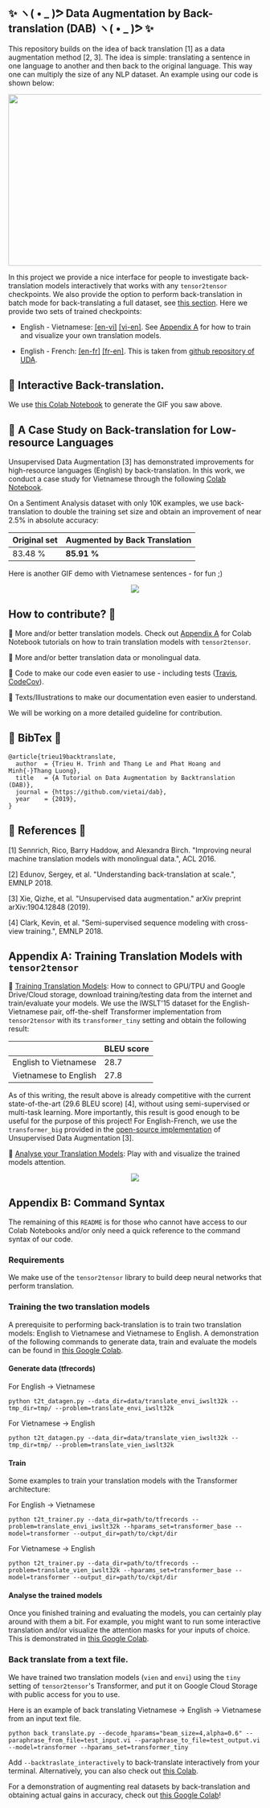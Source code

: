 ## :sparkles: ヽ( • _ )ᕗ Data Augmentation by Back-translation (DAB) ヽ( • _ )ᕗ :sparkles:

This repository builds on the idea of back translation [1] as a data augmentation method [2, 3]. The idea is simple: translating a sentence in one language to another and then back to the original language. This way one can multiply the size of any NLP dataset. An example using our code is shown below:

<p align="center"> <img src="gif/envien_demo_fast_v3.gif" width="550" height="341.672" /> </p>


In this project we provide a nice interface for people to investigate back-translation models interactively that works with any `tensor2tensor` checkpoints. We also provide the option to perform back-translation in batch mode for back-translating a full dataset, see [this section](https://github.com/vietai/dab#notebook-a-case-study-on-back-translation-for-low-resource-languages). Here we provide two sets of trained checkpoints:

* English - Vietnamese: [[en-vi]](https://console.cloud.google.com/storage/browser/vien-translation/checkpoints/translate_envi_iwslt32k_tiny/avg/) [[vi-en]](https://console.cloud.google.com/storage/browser/vien-translation/checkpoints/translate_vien_iwslt32k_tiny/avg/). See [Appendix A](https://github.com/vietai/dab#appendix-a-training-translation-models-with-tensor2tensor) for how to train and visualize your own translation models.

* English - French: [[en-fr]](https://console.cloud.google.com/storage/browser/vien-translation/checkpoints/translate_enfr_fren_uda/enfr/) [[fr-en]](https://console.cloud.google.com/storage/browser/vien-translation/checkpoints/translate_enfr_fren_uda/fren). This is taken from [github repository of UDA](https://github.com/google-research/uda).

## :notebook: Interactive Back-translation.

We use [this Colab Notebook](https://colab.research.google.com/github/vietai/dab/blob/master/colab/Interactive_Back_Translation.ipynb) to generate the GIF you saw above.

## :notebook: A Case Study on Back-translation for Low-resource Languages

Unsupervised Data Augmentation [3] has demonstrated improvements for high-resource languages (English) by back-translation. In this work, we conduct a case study for Vietnamese through the following [Colab Notebook](https://colab.research.google.com/github/vietai/dab/blob/master/colab/Sentiment_Analysis_%2B_Back_translation.ipynb). 

On a Sentiment Analysis dataset with only 10K examples, we use back-translation to double the training set size and obtain an improvement of near 2.5\% in absolute accuracy:


<table align="center">
<thead>
<tr>
<th>Original set</th>
<th>Augmented by Back Translation</th>
</tr>
</thead>
<tbody>
<tr>
<td>83.48 %</td>
<td><strong>85.91 %</strong></td>
</tr>
</tbody>
</table>


Here is another GIF demo with Vietnamese sentences - for fun ;)

<p align="center"> <img src="gif/vienvi_demo_fast.gif"/> </p>

## How to contribute? :thinking:

:seedling: More and/or better translation models. Check out [Appendix A](https://github.com/vietai/dab#appendix-a-training-translation-models-with-tensor2tensor) for Colab Notebook tutorials on how to train translation models with `tensor2tensor`.

:seedling: More and/or better translation data or monolingual data.

:seedling: Code to make our code even easier to use - including tests ([Travis](https://github.com/marketplace/travis-ci), [CodeCov](https://github.com/codecov)).

:seedling: Texts/Illustrations to make our documentation even easier to understand.

We will be working on a more detailed guideline for contribution.

## :honeybee:  BibTex :honeybee:

```
@article{trieu19backtranslate,
  author  = {Trieu H. Trinh and Thang Le and Phat Hoang and Minh{-}Thang Luong},
  title   = {A Tutorial on Data Augmentation by Backtranslation (DAB)},
  journal = {https://github.com/vietai/dab},
  year    = {2019},
}
```

## :cherry_blossom: References :cherry_blossom:

[1] Sennrich, Rico, Barry Haddow, and Alexandra Birch. "Improving neural machine translation models with monolingual data.", ACL 2016.

[2] Edunov, Sergey, et al. "Understanding back-translation at scale.",  EMNLP 2018.

[3] Xie, Qizhe, et al. "Unsupervised data augmentation." arXiv preprint arXiv:1904.12848 (2019).

[4] Clark, Kevin, et al. "Semi-supervised sequence modeling with cross-view training.", EMNLP 2018.

## Appendix A: Training Translation Models with `tensor2tensor`

:notebook: [Training Translation Models](https://colab.research.google.com/github/vietai/dab/blob/master/colab/T2T_translate_vi%3C_%3Een_tiny_tpu.ipynb): How to connect to GPU/TPU and Google Drive/Cloud storage, download training/testing data from the internet and train/evaluate your models. We use the IWSLT'15 dataset for the English-Vietnamese pair, off-the-shelf Transformer implementation from `tensor2tensor` with its `transformer_tiny` setting and obtain the following result:


<table align="center">
<thead>
<tr>
<th></th>
<th>BLEU score</th>
</tr>
</thead>
<tbody>
<tr>
<td>English to Vietnamese</td>
<td>28.7</td>
</tr>
<tr>
<td>Vietnamese to English</td>
<td>27.8</td>
</tr>
</tbody>
</table>


As of this writing, the result above is already competitive with the current state-of-the-art (29.6 BLEU score) [4], without using semi-supervised or multi-task learning. More importantly, this result is good enough to be useful for the purpose of this project! For English-French, we use the `transformer_big` provided in the [open-source implementation](https://github.com/google-research/uda) of Unsupervised Data Augmentation [3].

:notebook: [Analyse your Translation Models](https://colab.research.google.com/github/vietai/dab/blob/master/colab/Vietnamese_Backtranslation_Model_Analysis.ipynb): Play with and visualize the trained models attention.

<p align="center"> <img src="gif/attn_viz.gif"/> </p>


## Appendix B: Command Syntax

The remaining of this `README` is for those who cannot have access to our Colab Notebooks and/or only need a quick reference to the command syntax of our code.

### Requirements

We make use of the `tensor2tensor` library to build deep neural networks that perform translation.

### Training the two translation models

A prerequisite to performing back-translation is to train two translation models: English to Vietnamese and Vietnamese to English. A demonstration of the following commands to generate data, train and evaluate the models can be found in [this Google Colab](https://colab.research.google.com/github/vietai/dab/blob/master/colab/T2T_translate_vi%3C_%3Een_tiny_tpu.ipynb).

#### Generate data (tfrecords)

For English -> Vietnamese

```
python t2t_datagen.py --data_dir=data/translate_envi_iwslt32k --tmp_dir=tmp/ --problem=translate_envi_iwslt32k
```

For Vietnamese -> English

```
python t2t_datagen.py --data_dir=data/translate_vien_iwslt32k --tmp_dir=tmp/ --problem=translate_vien_iwslt32k
```

#### Train

Some examples to train your translation models with the Transformer architecture:

For English -> Vietnamese

```
python t2t_trainer.py --data_dir=path/to/tfrecords --problem=translate_envi_iwslt32k --hparams_set=transformer_base --model=transformer --output_dir=path/to/ckpt/dir
```

For Vietnamese -> English

```
python t2t_trainer.py --data_dir=path/to/tfrecords --problem=translate_vien_iwslt32k --hparams_set=transformer_base --model=transformer --output_dir=path/to/ckpt/dir
```

#### Analyse the trained models

Once you finished training and evaluating the models, you can certainly play around with them a bit. For example, you might want to run some interactive translation and/or visualize the attention masks for your inputs of choice. This is demonstrated in [this Google Colab](https://colab.research.google.com/github/vietai/dab/blob/master/colab/Vietnamese_Backtranslation_Model_Analysis.ipynb).

### Back translate from a text file.

We have trained two translation models (`vien` and `envi`) using the `tiny` setting of `tensor2tensor`'s Transformer, and put it on Google Cloud Storage with public access for you to use.

Here is an example of back translating Vietnamese -> English -> Vietnamese from an input text file.

```
python back_translate.py --decode_hparams="beam_size=4,alpha=0.6" --paraphrase_from_file=test_input.vi --paraphrase_to_file=test_output.vi --model=transformer --hparams_set=transformer_tiny
```

Add `--backtraslate_interactively` to back-translate interactively from your terminal. Alternatively, you can also check out [this Colab](https://colab.research.google.com/github/vietai/dab/blob/master/colabs/Interactive_Back_Translation.ipynb).

For a demonstration of augmenting real datasets by back-translation and obtaining actual gains in accuracy, check out [this Google Colab](https://colab.research.google.com/github/vietai/dab/blob/master/colab/Sentiment_Analysis_%2B_Back_translation.ipynb)!